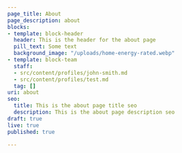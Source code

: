 ```yaml
---
page_title: About
page_description: about
blocks:
- template: block-header
  header: This is the header for the about page
  pill_text: Some text
  background_image: "/uploads/home-energy-rated.webp"
- template: block-team
  staff:
  - src/content/profiles/john-smith.md
  - src/content/profiles/test.md
  tag: []
uri: about
seo:
  title: This is the about page title seo
  description: This is the about page description seo
draft: true
live: true
published: true

---
```


